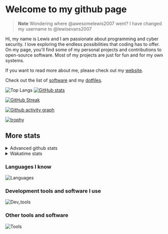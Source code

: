 # Welcome to my github page

> **Note**
> Wondering where @awesomelewis2007 went? I have changed my username to @lewisevans2007

Hi, my name is Lewis and I am passionate about programming and cyber security. I love exploring the endless possibilities that coding has to offer. On my page, you'll find some of my personal projects and contributions to open-source software. Most of my projects are just for fun and for my own systems.

If you want to read more about me, please check out my [website](https://lewisevans2007.github.io/).

Check out the list of [software](https://github.com/lewisevans2007/lewisevans2007/blob/master/software.md) and my [dotfiles](https://github.com/lewisevans2007/dotfiles).

![Top Langs](https://github-readme-stats.vercel.app/api/top-langs/?username=lewisevans2007&hide=html,css,jupyter%20notebook&langs_count=10&layout=donut&theme=transparent&exclude_repo=GPT-code-repository,Obsidian_vault,Apple-PowerManagement,Apple-Security,CMake,qemu,swift,tcpdump,xnu)
[![GitHub stats](https://github-readme-stats.vercel.app/api?username=lewisevans2007&show_icons=true&theme=transparent)](https://github.com/anuraghazra/github-readme-stats)

[![GitHub Streak](https://streak-stats.demolab.com?user=lewisevans2007&theme=transparent)](https://git.io/streak-stats)

[![Github activity graph](https://github-readme-activity-graph.vercel.app/graph?username=lewisevans2007&theme=github-compact&area=true)](https://github.com/ashutosh00710/github-readme-activity-graph)

[![trophy](https://github-profile-trophy.vercel.app/?username=lewisevans2007&theme=darkhub)](https://github.com/ryo-ma/github-profile-trophy)

## More stats
<details close>
<summary>Advanced github stats</summary>
<br>
  
![Metrics](https://raw.githubusercontent.com/lewisevans2007/lewisevans2007/master/github-metrics.svg)
  
</details>

<details close>
<summary>Wakatime stats</summary>
<br>

<!--START_SECTION:waka-->

```txt
Python        31 mins         ████░░░░░░░░░░░░░░░░░░░░░   16.27 %
HTML          28 mins         ███▓░░░░░░░░░░░░░░░░░░░░░   14.79 %
C             25 mins         ███▒░░░░░░░░░░░░░░░░░░░░░   13.29 %
Markdown      19 mins         ██▓░░░░░░░░░░░░░░░░░░░░░░   10.20 %
Makefile      19 mins         ██▒░░░░░░░░░░░░░░░░░░░░░░   09.89 %
CSS           14 mins         ██░░░░░░░░░░░░░░░░░░░░░░░   07.72 %
Text          14 mins         ██░░░░░░░░░░░░░░░░░░░░░░░   07.38 %
Other         13 mins         █▓░░░░░░░░░░░░░░░░░░░░░░░   07.03 %
JavaScript    9 mins          █▒░░░░░░░░░░░░░░░░░░░░░░░   04.89 %
C++           4 mins          ▓░░░░░░░░░░░░░░░░░░░░░░░░   02.51 %
Objective-C   4 mins          ▓░░░░░░░░░░░░░░░░░░░░░░░░   02.27 %
Bash          2 mins          ▒░░░░░░░░░░░░░░░░░░░░░░░░   01.54 %
JSON          2 mins          ▒░░░░░░░░░░░░░░░░░░░░░░░░   01.21 %
S             0 secs          ░░░░░░░░░░░░░░░░░░░░░░░░░   00.51 %
Git Config    0 secs          ░░░░░░░░░░░░░░░░░░░░░░░░░   00.35 %
```

<!--END_SECTION:waka-->
</details>

### Languages I know
![Languages](https://skillicons.dev/icons?i=python,cpp,cs,c,javascript,nodejs,dotnet,bash,css,html,rust)
### Development tools and software I use
![Dev_tools](https://skillicons.dev/icons?i=git,docker,github,googlecloud,vscode,visualstudio,raspberrypi,linux,powershell,replit)
### Other tools and software
![Tools](https://skillicons.dev/icons?i=blender,ps,pr,ai,xd,figma)
